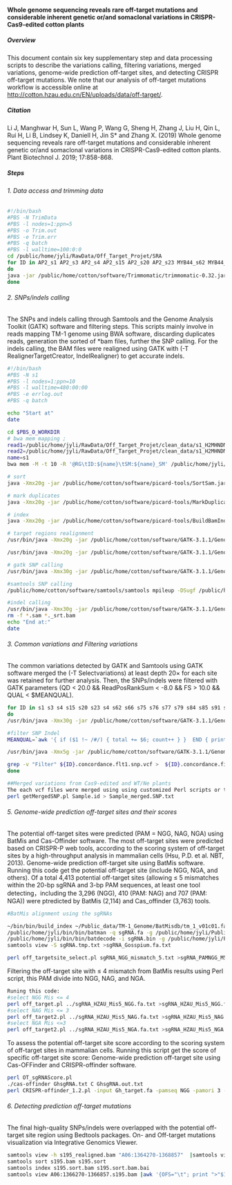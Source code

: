 #### Whole genome sequencing reveals rare off-target mutations and considerable inherent genetic or/and somaclonal variations in CRISPR-Cas9-edited cotton plants

##### Overview

This document contain six key supplementary step and data processing scripts to describe the variations calling, filtering variations, merged variations, genome-wide prediction off-target sites, and detecting CRISPR off-target mutations. We note that our analysis of off-target mutations workflow is accessible online at http://cotton.hzau.edu.cn/EN/uploads/data/off-target/. 

##### Citation

Li J, Manghwar H, Sun L, Wang P, Wang G, Sheng H, Zhang J, Liu H, Qin L, Rui H, Li B, Lindsey K, Daniell H, Jin S* and Zhang X. (2019) Whole genome sequencing reveals rare off-target mutations and considerable inherent genetic or/and somaclonal variations in CRISPR-Cas9-edited cotton plants.  Plant Biotechnol J. 2019;  17:858-868.

##### Steps

###### 1. Data access and trimming data

```bash
#!/bin/bash
#PBS -N TrimData
#PBS -l nodes=1:ppn=5
#PBS -o Trim.out
#PBS -e Trim.err
#PBS -q batch
#PBS -l walltime=100:0:0
cd /public/home/jyli/RawData/Off_Target_Projet/SRA
for ID in AP2_s1 AP2_s3 AP2_s4 AP2_s15 AP2_s20 AP2_s23 MYB44_s62 MYB44_s75 MYB44_s76 MYB44_s77 Ne_s65 Ne_s66 Ne_s67 WT_s195 WT_s199 WT_s79
do
java -jar /public/home/cotton/software/Trimmomatic/trimmomatic-0.32.jar PE -threads 5 -phred33 -trimlog ${ID}_trim.log ${ID}_R1_001.fastq.gz ${ID}_R2_001.fastq.gz  ./${ID}_1.clean.fastq.gz ./${ID}_1.unpaired.fastq.gz ./${ID}_2.clean.fastq.gz ./${ID}_2.unpaired.fastq.gz ILLUMINACLIP:/public/home/cotton/software/Trimmomatic/adapters/TruSeq3-PE.fa:2:30:10 LEADING:5 TRAILING:5 SLIDINGWINDOW:4:20 MINLEN:75
done
```



###### 2. SNPs/indels calling

The SNPs and indels calling through Samtools and the Genome Analysis Toolkit (GATK) software and filtering steps. This scripts mainly involve in reads mapping TM-1 genome using BWA software, discarding duplicates reads, generation the sorted of *bam files, further the SNP calling. For the indels calling, the BAM files were realigned using GATK with (-T RealignerTargetCreator, IndelRealigner) to get accurate indels.

```bash
#!/bin/bash
#PBS -N s1
#PBS -l nodes=1:ppn=10
#PBS -l walltime=480:00:00
#PBS -e errlog.out
#PBS -q batch

echo "Start at"
date

cd $PBS_O_WORKDIR
# bwa mem mapping ;
read1=/public/home/jyli/RawData/Off_Target_Projet/clean_data/s1_H2MHNDMXX_L1_1.clean.fq.gz
read2=/public/home/jyli/RawData/Off_Target_Projet/clean_data/s1_H2MHNDMXX_L1_2.clean.fq.gz
name=s1
bwa mem -M -t 10 -R '@RG\tID:${name}\tSM:${name}_SM' /public/home/jyli/Public_data/HZAU_PacBio_GhV1/SNP_INDEX/Ghirsutum_genome.fasta ${read1} ${read2} >${name}.sam

# sort
java -Xmx20g -jar /public/home/cotton/software/picard-tools/SortSam.jar INPUT=${name}.sam OUTPUT=${name}_srt.bam SORT_ORDER=coordinate >${name}.sam_srt 2>err.${name}.sam_srt

# mark duplicates
java -Xmx20g -jar /public/home/cotton/software/picard-tools/MarkDuplicates.jar INPUT=${name}_srt.bam OUTPUT=${name}_srt_redup.bam METRICS_FILE=metrics.txt > ${name}_redup 2>err.${name}_redup

# index
java -Xmx20g -jar /public/home/cotton/software/picard-tools/BuildBamIndex.jar INPUT=${name}_srt_redup.bam >${name}_index 2>${name}_index

# target regions realignment
/usr/bin/java -Xmx20g -jar /public/home/cotton/software/GATK-3.1.1/GenomeAnalysisTK.jar -T RealignerTargetCreator -R /public/home/jyli/Public_data/HZAU_PacBio_GhV1/SNP_INDEX/Ghirsutum_genome.fasta -I ${name}_srt_redup.bam -o ${name}_forIndelRealigner.intervals -nt 10 -allowPotentiallyMisencodedQuals

/usr/bin/java -Xmx20g -jar /public/home/cotton/software/GATK-3.1.1/GenomeAnalysisTK.jar -T IndelRealigner -R /public/home/jyli/Public_data/HZAU_PacBio_GhV1/SNP_INDEX/Ghirsutum_genome.fasta -I ${name}_srt_redup.bam -targetIntervals ${name}_forIndelRealigner.intervals -o ${name}_realigned.bam -allowPotentiallyMisencodedQuals

# gatk SNP calling
/usr/bin/java -Xmx30g -jar /public/home/cotton/software/GATK-3.1.1/GenomeAnalysisTK.jar -allowPotentiallyMisencodedQuals -R /public/home/jyli/Public_data/HZAU_PacBio_GhV1/SNP_INDEX/Ghirsutum_genome.fasta -T UnifiedGenotyper -glm snp -I ${name}_srt_redup.bam -o ${name}.gatk.snp.vcf -nt 10 -stand_call_conf 30.0 -stand_emit_conf 0

#samtools SNP calling
/public/home/cotton/software/samtools/samtools mpileup -DSugf /public/home/jyli/Public_data/HZAU_PacBio_GhV1/SNP_INDEX/Ghirsutum_genome.fasta ${name}_srt_redup.bam |/public/home/cotton/software/samtools/bcftools/bcftools view -Ncvg - >${name}.samtools.vcf

#indel calling
/usr/bin/java -Xmx30g -jar /public/home/cotton/software/GATK-3.1.1/GenomeAnalysisTK.jar -allowPotentiallyMisencodedQuals -R /public/home/jyli/Public_data/HZAU_PacBio_GhV1/SNP_INDEX/Ghirsutum_genome.fasta -T UnifiedGenotyper -glm INDEL -o ${name}.gatk.indel.vcf -nt 10 -rf BadCigar -I ${name}_realigned.bam -metrics ${name}.gatk.indel.metrics
rm -f *.sam *._srt.bam
echo "End at:"
date
```



###### 3. Common variations and Filtering variations 

The common variations detected by GATK and Samtools using GATK software merged the (-T Selectvariations) at least depth 20× for each site was retained for further analysis. Then, the SNPs/indels were filtered with GATK parameters (QD < 20.0 && ReadPosRankSum < -8.0 && FS > 10.0 && QUAL < $MEANQUAL). 

```bash
for ID in s1 s3 s4 s15 s20 s23 s4 s62 s66 s75 s76 s77 s79 s84 s85 s91 s94
do
/usr/bin/java -Xmx30g -jar /public/home/cotton/software/GATK-3.1.1/GenomeAnalysisTK.jar -R /public/home/jyli/Public_data/TM-1_Genome/TM-1_genomeV01_2k.fa -T SelectVariants --variant /public/home/jyli/CRISPR/Off_Target_Project/VCF_file/gatk/${ID}.gatk.snp.vcf --concordance /public/home/jyli/CRISPR/Off_Target_Project/VCF_file/samtools/${ID}.samtools.snp.vcf -o ${ID}.gatk.samtools.commsnp.vcf 

#filter SNP Indel
MEANQUAL=`awk '{ if ($1 !~ /#/) { total += $6; count++ } }  END { print total/count }' ./${ID}.gatk.samtools.commsnp.vcf`

/usr/bin/java -Xmx5g -jar /public/home/cotton/software/GATK-3.1.1/GenomeAnalysisTK.jar  -R /public/home/jyli/Public_data/TM-1_Genome/TM-1_genomeV01_2k.fa -T VariantFiltration  --filterExpression "QD < 20.0 || ReadPosRankSum < -8.0 ||  FS > 10.0 || QUAL < $MEANQUAL "  --filterName LowQualFilter --variant ./${ID}.gatk.samtools.commsnp.vcf  --missingValuesInExpressionsShouldEvaluateAsFailing --logging_level ERROR -o ${ID}.concordance.flt1.snp.vcf

grep -v "Filter" ${ID}.concordance.flt1.snp.vcf >  ${ID}.concordance.filter1.snp.vcf
done

##Merged variations from Cas9-edited and WT/Ne plants
The each vcf files were merged using using customized Perl scripts or the VCF files were merged from different groups with VCFtools. Finally, we selected the variations present in three WT plants, where the negative plants have some genotype but differ from the Cas9-edited plants.
perl getMergedSNP.pl Sample.id > Sample_merged.SNP.txt
```



###### 5. Genome-wide prediction off-target sites and their scores

The potential off-target sites were predicted (PAM = NGG, NAG, NGA) using BatMis and Cas-Offinder software. The most off-target sites were predicted based on CRISPR-P web tools, according to the scoring system of off-target sites by a high-throughput analysis in mammalian cells (Hsu, P.D. et al. NBT, 2013). Genome-wide prediction off-target site using BatMis software. Running this code get the potential off-target site (include NGG, NGA, and others). Of a total 4,413 potential off-target sites (allowing ≤ 5 mismatches within the 20-bp sgRNA and 3-bp PAM sequences, at least one tool detecting，including the 3,296 (NGG), 410 (PAM: NAG) and 707 (PAM: NGA)) were ptredicted by BatMis (2,114) and Cas_offinder (3,763) tools. 

```bash
#BatMis alignment using the sgRNAs

~/bin/bin/build_index ~/Public_data/TM-1_Genome/BatMisdb/tm_1_v01c01.fa
/public/home/jyli/bin/bin/batman -q sgRNA.fa -g /public/home/jyli/Public_data/TM-1_Genome/BatMisdb/tm_1_v01c01.fa -n4 -mall -o sgRNA.bin -l ./log > ./log
/public/home/jyli/bin/bin/batdecode -i sgRNA.bin -g /public/home/jyli/Public_data/TM-1_Genome/BatMisdb/tm_1_v01c01.fa -L ./log -o sgRNA.tmp.txt > ./log
samtools view -S sgRNA.tmp.txt >sgRNA_Gosspium.fa.txt

perl off_targetsite_select.pl sgRNA_NGG_mismatch_5.txt >sgRNA_PAMNGG_M5.txt
```

Filtering the off-target site with ≤ 4 mismatch from BatMis results using Perl script, this PAM divide into NGG, NAG, and NGA.

```bash
Runing this code:
#select NGG Mis <= 4
perl off_target.pl ../sgRNA_HZAU_Mis5_NGG.fa.txt >sgRNA_HZAU_Mis5_NGG.fa.txt
#select NAG Mis <= 3
perl off_target2.pl ../sgRNA_HZAU_Mis5_NAG.fa.txt >sgRNA_HZAU_Mis5_NAG.fa.txt
#select NGA Mis <=3
perl off_target2.pl ../sgRNA_HZAU_Mis5_NGA.fa.txt >sgRNA_HZAU_Mis5_NGA.fa.txt
```

To assess the potential off-target site score according to the scoring system of off-target sites in mammalian cells. Running this script get the score of specific off-target site score: Genome-wide prediction off-target site using Cas-OFFinder and CRISPR-offinder software.

```bash
perl OT_sgRNAScore.pl 
./cas-offinder GhsgRNA.txt C GhsgRNA.out.txt
perl CRISPR-offinder_1.2.pl -input Gh_target.fa -pamseq NGG -pamori 3 -pamlen 20 -gc_min 20 -gc_max 80 -mismatches 5 -strand b -gd ~/Public_data/TM-1_Genome/Genome/
```



###### 6. Detecting prediction off-target mutations

The final high-quality SNPs/indels were overlapped with the potential off-target site region using Bedtools packages. On- and Off-target mutations visualization via Integrative Genomics Viewer.

```bash
samtools view -h s195_realigned.bam "A06:1364270-1368857"  |samtools view -bS - >s195.bam
samtools sort s195.bam s195.sort
samtools index s195.sort.bam s195.sort.bam.bai
samtools view A06:1366270-1366857.s195.bam |awk '{OFS="\t"; print ">"$1"\n"$10}' - >Gh_A06G0136.s195.fastq
```
